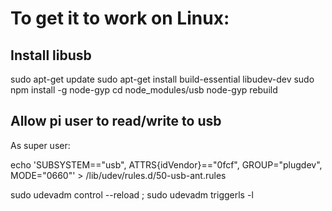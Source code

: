 # To get it to work on Linux:

## Install libusb
sudo apt-get update 
sudo apt-get install build-essential libudev-dev
sudo npm install -g node-gyp
cd node_modules/usb
node-gyp rebuild

## Allow pi user to read/write to usb
As super user:

echo 'SUBSYSTEM=="usb", ATTRS{idVendor}=="0fcf", GROUP="plugdev", MODE="0660"' > /lib/udev/rules.d/50-usb-ant.rules

sudo udevadm control --reload ; sudo udevadm triggerls -l


